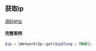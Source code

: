 ## 获取ip
[源码地址](https://github.com/enychen/yaf-framework/blob/master/app/library/Network/Ip.php)

#### 完整案例
```php
$ip = \Network\Ip::get($ip2long = TRUE);
```
